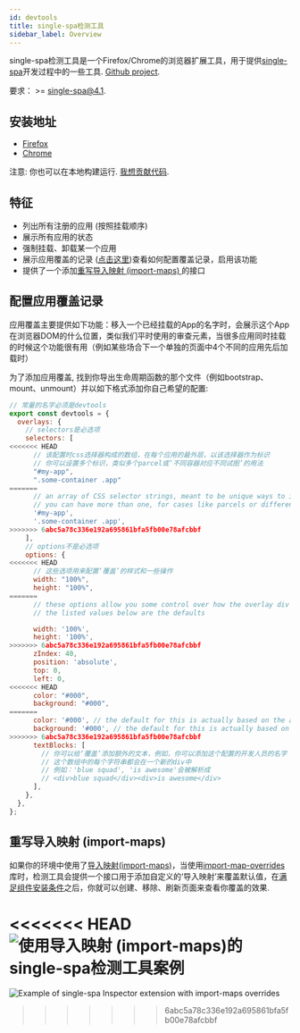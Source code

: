 ```yaml
---
id: devtools
title: single-spa检测工具
sidebar_label: Overview
---
```


single-spa检测工具是一个Firefox/Chrome的浏览器扩展工具，用于提供[single-spa](https://single-spa.js.org)开发过程中的一些工具. [Github project](https://github.com/single-spa/single-spa-inspector).

要求： >= single-spa@4.1.

## 安装地址

- [Firefox](https://addons.mozilla.org/en-US/firefox/addon/single-spa-inspector/)
- [Chrome](https://chrome.google.com/webstore/detail/single-spa-inspector/emldbibkihanfiaiaghebffnbahjcgcp)

注意: 你也可以在本地构建运行. [我想贡献代码](#how-to-contribute).

## 特征

- 列出所有注册的应用 (按照挂载顺序)
- 展示所有应用的状态
- 强制挂载、卸载某一个应用
- 展示应用覆盖的记录 ([点击这里](#configuring-app-overlays))查看如何配置覆盖记录，启用该功能
- 提供了一个添加[重写导入映射 (import-maps) ](#import-map-overrides)的接口

## 配置应用覆盖记录

应用覆盖主要提供如下功能：移入一个已经挂载的App的名字时，会展示这个App在浏览器DOM的什么位置，类似我们平时使用的审查元素，当很多应用同时挂载的时候这个功能很有用（例如某些场合下一个单独的页面中4个不同的应用先后加载时）

为了添加应用覆盖, 找到你导出生命周期函数的那个文件（例如bootstrap、mount、unmount）并以如下格式添加你自己希望的配置:

```js
// 常量的名字必须是devtools
export const devtools = {
  overlays: {
    // selectors是必选项
    selectors: [
<<<<<<< HEAD
      // 该配置时css选择器构成的数组，在每个应用的最外层，以该选择器作为标识
      // 你可以设置多个标识，类似多个parcel或‘不同容器对应不同试图’的用法
      "#my-app",
      ".some-container .app"
=======
      // an array of CSS selector strings, meant to be unique ways to identify the outermost container of your app
      // you can have more than one, for cases like parcels or different containers for differet views
      '#my-app',
      '.some-container .app',
>>>>>>> 6abc5a78c336e192a695861bfa5fb00e78afcbbf
    ],
    // options不是必选项
    options: {
<<<<<<< HEAD
      // 这些选项用来配置‘覆盖’的样式和一些操作
      width: "100%",
      height: "100%",
=======
      // these options allow you some control over how the overlay div looks/behaves
      // the listed values below are the defaults

      width: '100%',
      height: '100%',
>>>>>>> 6abc5a78c336e192a695861bfa5fb00e78afcbbf
      zIndex: 40,
      position: 'absolute',
      top: 0,
      left: 0,
<<<<<<< HEAD
      color: "#000",
      background: "#000",
=======
      color: '#000', // the default for this is actually based on the app's name, so it's dynamic. can be a hex or a CSS color name
      background: '#000', // the default for this is actually based on the app's name, so it's dynamic. can be a hex or a CSS color name
>>>>>>> 6abc5a78c336e192a695861bfa5fb00e78afcbbf
      textBlocks: [
        // 你可以给‘覆盖’添加额外的文本，例如，你可以添加这个配置的开发人员的名字
        // 这个数组中的每个字符串都会在一个新的div中
        // 例如：'blue squad', 'is awesome'会被解析成
        // <div>blue squad</div><div>is awesome</div>
      ],
    },
  },
};
```

## 重写导入映射 (import-maps)
如果你的环境中使用了[导入映射(import-maps)](https://github.com/WICG/import-maps)，当使用[import-map-overrides](https://github.com/joeldenning/import-map-overrides)库时，检测工具会提供一个接口用于添加自定义的‘导入映射’来覆盖默认值，在[满足组件安装条件](https://github.com/joeldenning/import-map-overrides#installation)之后，你就可以创建、移除、刷新页面来查看你覆盖的效果.

<<<<<<< HEAD
![使用导入映射 (import-maps)的single-spa检测工具案例](/static/img/demo-with-importmapoverrides.png)
=======
![Example of single-spa Inspector extension with import-maps overrides](/img/demo-with-importmapoverrides.png)
>>>>>>> 6abc5a78c336e192a695861bfa5fb00e78afcbbf

